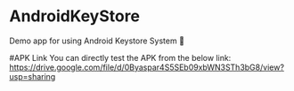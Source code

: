 # AndroidKeyStore
Demo app for using Android Keystore System  :metal:

#APK Link
You can directly test the APK from the below link:
https://drive.google.com/file/d/0Byaspar4S5SEb09xbWN3STh3bG8/view?usp=sharing



